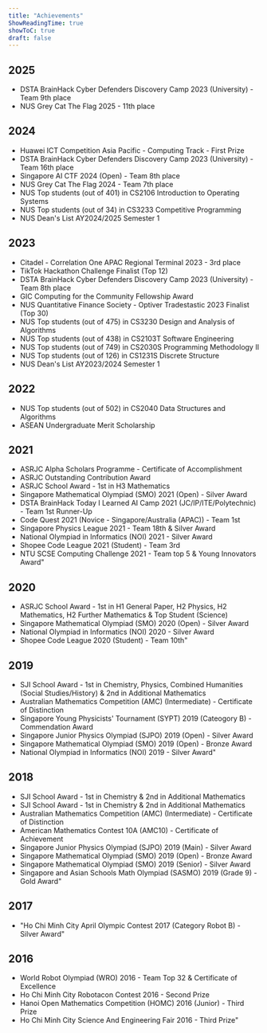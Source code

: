 ```yaml
---
title: "Achievements"
ShowReadingTime: true
showToC: true
draft: false
---
```


## 2025

- DSTA BrainHack Cyber Defenders Discovery Camp 2023 (University) - Team 9th place
- NUS Grey Cat The Flag 2025 - 11th place

## 2024

- Huawei ICT Competition Asia Pacific - Computing Track - First Prize
- DSTA BrainHack Cyber Defenders Discovery Camp 2023 (University) - Team 16th place
- Singapore AI CTF 2024 (Open) - Team 8th place
- NUS Grey Cat The Flag 2024 - Team 7th place
- NUS Top students (out of 401) in CS2106 Introduction to Operating Systems
- NUS Top students (out of 34) in CS3233 Competitive Programming
- NUS Dean's List AY2024/2025 Semester 1

## 2023

- Citadel - Correlation One APAC Regional Terminal 2023 - 3rd place
- TikTok Hackathon Challenge Finalist (Top 12)
- DSTA BrainHack Cyber Defenders Discovery Camp 2023 (University) - Team 8th place
- GIC Computing for the Community Fellowship Award
- NUS Quantitative Finance Society - Optiver Tradestastic 2023 Finalist (Top 30)
- NUS Top students (out of 475) in CS3230 Design and Analysis of Algorithms
- NUS Top students (out of 438) in CS2103T Software Engineering
- NUS Top students (out of 749) in CS2030S Programming Methodology II
- NUS Top students (out of 126) in CS1231S Discrete Structure
- NUS Dean's List AY2023/2024 Semester 1

## 2022

- NUS Top students (out of 502) in CS2040 Data Structures and Algorithms
- ASEAN Undergraduate Merit Scholarship

## 2021

- ASRJC Alpha Scholars Programme - Certificate of Accomplishment
- ASRJC Outstanding Contribution Award
- ASRJC School Award - 1st in H3 Mathematics
- Singapore Mathematical Olympiad (SMO) 2021 (Open) - Silver Award
- DSTA BrainHack Today I Learned AI Camp 2021 (JC/IP/ITE/Polytechnic) - Team 1st Runner-Up
- Code Quest 2021 (Novice - Singapore/Australia (APAC)) - Team 1st
- Singapore Physics League 2021 - Team 18th & Silver Award
- National Olympiad in Informatics (NOI) 2021 - Silver Award
- Shopee Code League 2021 (Student) - Team 3rd
- NTU SCSE Computing Challenge 2021 - Team top 5 & Young Innovators Award"

## 2020

- ASRJC School Award - 1st in H1 General Paper, H2 Physics, H2 Mathematics, H2 Further Mathematics & Top Student (Science)
- Singapore Mathematical Olympiad (SMO) 2020 (Open) - Silver Award
- National Olympiad in Informatics (NOI) 2020 - Silver Award
- Shopee Code League 2020 (Student) - Team 10th"

## 2019

- SJI School Award - 1st in Chemistry, Physics, Combined Humanities (Social Studies/History) & 2nd in Additional Mathematics
- Australian Mathematics Competition (AMC) (Intermediate) - Certificate of Distinction
- Singapore Young Physicists' Tournament (SYPT) 2019 (Cateogory B) - Commendation Award
- Singapore Junior Physics Olympiad (SJPO) 2019 (Open) - Silver Award
- Singapore Mathematical Olympiad (SMO) 2019 (Open) - Bronze Award
- National Olympiad in Informatics (NOI) 2019 - Silver Award"

## 2018

- SJI School Award - 1st in Chemistry & 2nd in Additional Mathematics
- SJI School Award - 1st in Chemistry & 2nd in Additional Mathematics
- Australian Mathematics Competition (AMC) (Intermediate) - Certificate of Distinction
- American Mathematics Contest 10A (AMC10) - Certificate of Achievement
- Singapore Junior Physics Olympiad (SJPO) 2019 (Main) - Silver Award
- Singapore Mathematical Olympiad (SMO) 2019 (Open) - Bronze Award
- Singapore Mathematical Olympiad (SMO) 2019 (Senior) - Silver Award
- Singapore and Asian Schools Math Olympiad (SASMO) 2019 (Grade 9) - Gold Award"

## 2017

- "Ho Chi Minh City April Olympic Contest 2017 (Category Robot B) - Silver Award"

## 2016

- World Robot Olympiad (WRO) 2016 - Team Top 32 & Certificate of Excellence
- Ho Chi Minh City Robotacon Contest 2016 - Second Prize
- Hanoi Open Mathematics Competition (HOMC) 2016 (Junior) - Third Prize
- Ho Chi Minh City Science And Engineering Fair 2016 - Third Prize"
